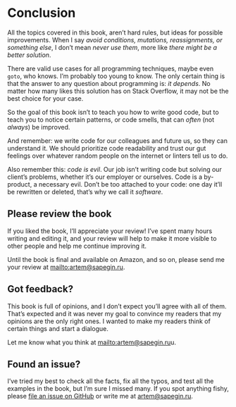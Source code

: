 # Conclusion

All the topics covered in this book, aren’t hard rules, but ideas for possible improvements. When I say _avoid conditions, mutations, reassignments, or something else_, I don’t mean _never use them_, more like _there might be a better solution_.

There are valid use cases for all programming techniques, maybe even `goto`, who knows. I’m probably too young to know. The only certain thing is that the answer to any question about programming is: _it depends_. No matter how many likes this solution has on Stack Overflow, it may not be the best choice for your case.

So the goal of this book isn’t to teach you how to write good code, but to teach you to notice certain patterns, or code smells, that can _often_ (not _always_) be improved.

And remember: we write code for our colleagues and future us, so they can understand it. We should prioritize code readability and trust our gut feelings over whatever random people on the internet or linters tell us to do.

Also remember this: _code is evil_. Our job isn’t writing code but solving our client’s problems, whether it’s our employer or ourselves. Code is a by-product, a necessary evil. Don’t be too attached to your code: one day it’ll be rewritten or deleted, that’s why we call it _software_.

## Please review the book

If you liked the book, I’ll appreciate your review! I’ve spent many hours writing and editing it, and your review will help to make it more visible to other people and help me continue improving it.

Until the book is final and available on Amazon, and so on, please send me your review at [mailto:artem@sapegin.ru](artem@sapegin.ru).

## Got feedback?

This book is full of opinions, and I don’t expect you’ll agree with all of them. That’s expected and it was never my goal to convince my readers that my opinions are the only right ones. I wanted to make my readers think of certain things and start a dialogue.

Let me know what you think at [mailto:artem@sapegin.ru](artem@sapegin.ru)u.

## Found an issue?

I’ve tried my best to check all the facts, fix all the typos, and test all the examples in the book, but I’m sure I missed many. If you spot anything fishy, please [file an issue on GitHub](https://github.com/sapegin/washingcode-book/issues) or write me at artem@sapegin.ru.
